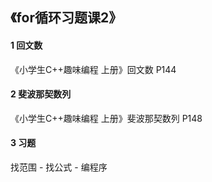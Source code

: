## 《for循环习题课2》

#### 1 回文数

《小学生C++趣味编程 上册》回文数 P144



#### 2 斐波那契数列

《小学生C++趣味编程 上册》斐波那契数列 P148



#### 3 习题

找范围 - 找公式 - 编程序